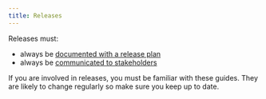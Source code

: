 ```yaml
---
title: Releases
---
```


Releases must:

- always be [documented with a release plan](Release-Plans)
- always be [communicated to stakeholders](/Ways-of-Working/Toolkit/Release-Notifications/)

If you are involved in releases, you must be familiar with these guides. They are likely to change regularly so make sure you keep up to date.
